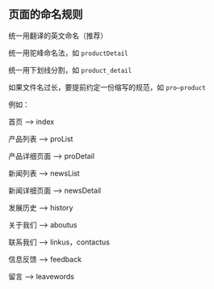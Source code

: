 ## 页面的命名规则

统一用翻译的英文命名（推荐）

统一用驼峰命名法，如 `productDetail`

统一用下划线分割，如 `product_detail`

如果文件名过长，要提前约定一份缩写的规范，如 `pro—product`

例如：

首页 —> index

产品列表 —> proList 

产品详细页面 —> proDetail

新闻列表 —> newsList

新闻详细页面 —> newsDetail

发展历史 —> history

关于我们 —> aboutus

联系我们 —> linkus，contactus

信息反馈 —> feedback

留言 —> leavewords